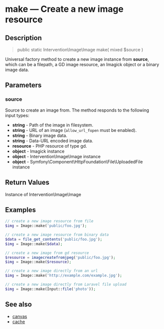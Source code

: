 # make — Create a new image resource

## Description

> public static Intervention\Image\Image make( mixed $source )

Universal factory method to create a new image instance from **source**, which can be a filepath, a GD image resource, an Imagick object or a binary image data.

## Parameters

### source

Source to create an image from. The method responds to the following input types:

- **string** - Path of the image in filesystem.
- **string** - URL of an image (```allow_url_fopen``` must be enabled).
- **string** - Binary image data.
- **string** - Data-URL encoded image data.
- **resource** - PHP resource of type gd.
- **object** - Imagick instance
- **object** - Intervention\Image\Image instance
- **object** - Symfony\Component\HttpFoundation\File\UploadedFile instance

## Return Values
Instance of Intervention\Image\Image

## Examples

```php
// create a new image resource from file
$img = Image::make('public/foo.jpg');

// create a new image resource from binary data
$data = file_get_contents('public/foo.jpg');
$img = Image::make($data);

// create a new image from gd resource
$resource = imagecreatefromjpeg('public/foo.jpg');
$img = Image::make($resource);

// create a new image directly from an url
$img = Image::make('http://example.com/example.jpg');

// create a new image directly from Laravel file upload
$img = Image::make(Input::file('photo'));
```

## See also

- [canvas](/api/canvas)
- [cache](/api/cache)

